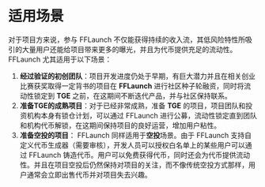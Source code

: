 # 适用场景

对于项目方来说，参与 FFLaunch 不仅能获得持续的收入流，其低风险特性所吸引的大量用户还能给项目带来更多的曝光，并且为代币提供充足的流动性。FFLaunch 尤其适用于以下场景：

1. **经过验证的初创团队**：项目开发进度仍处于早期，有巨大潜力并且在相关创业比赛获奖取得一定背书的项目在 **FFLaunch** 进行社区种子轮融资，同时将流动性锁定到 **TGE** 之前，在这期间不断迭代产品，并与社区保持联系。
2. **准备TGE的成熟项目**：对于已经非常成熟，准备 **TGE** 的项目，项目团队和投资机构本身有锁仓计划，可以通过 FFLaunch 进行公募，流动性锁定直到团队和机构代币解锁，在这期间保持项目的良好运营，增加用户粘性。
3. **准备空投的项目**： FFLaunch 同样适用于**空投**场景。由于 FFLaunch 支持自定义代币生成器（需要审核），开发人员可以授权白名单上的某些用户可以通过 FFLaunch 铸造代币。用户可以免费获得代币，同时还会为代币提供流动性。并且在项目空投后仍然保持对项目的关注，而不像传统空投方式那样，用户通常会立即出售代币并对项目失去兴趣。
